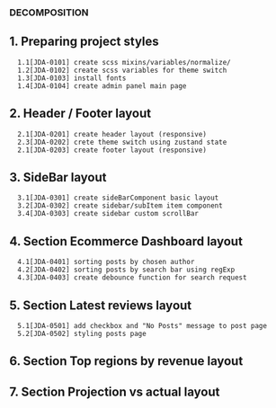 ### DECOMPOSITION

## 1. Preparing project styles

      1.1[JDA-0101] create scss mixins/variables/normalize/
      1.2[JDA-0102] create scss variables for theme switch
      1.3[JDA-0103] install fonts
      1.4[JDA-0104] create admin panel main page

## 2. Header / Footer layout

      2.1[JDA-0201] create header layout (responsive)
      2.3[JDA-0202] crete theme switch using zustand state
      2.1[JDA-0203] create footer layout (responsive)

## 3. SideBar layout

      3.1[JDA-0301] create sideBarComponent basic layout
      3.2[JDA-0302] create sidebar/subItem item component
      3.4[JDA-0303] create sidebar custom scrollBar

## 4. Section Ecommerce Dashboard layout

      4.1[JDA-0401] sorting posts by chosen author
      4.2[JDA-0402] sorting posts by search bar using regExp
      4.3[JDA-0403] create debounce function for search request

## 5. Section Latest reviews layout

      5.1[JDA-0501] add checkbox and "No Posts" message to post page
      5.2[JDA-0502] styling posts page

## 6. Section Top regions by revenue layout

## 7. Section Projection vs actual layout
